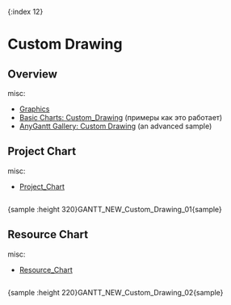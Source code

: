 {:index 12}
# Custom Drawing

## Overview

misc:

* [Graphics](../Graphics)
* [Basic Charts: Custom_Drawing](../Basic_Charts/Custom_Drawing) (примеры как это работает)
* [AnyGantt Gallery: Custom Drawing](https://www.anychart.com/products/anygantt/gallery/Gantt_General_Features/Custom_Drawing.php) (an advanced sample)

## Project Chart

misc:

* [Project_Chart](Project_Chart)


```

```

{sample :height 320}GANTT\_NEW\_Custom\_Drawing\_01{sample}

## Resource Chart

misc:

* [Resource_Chart](Resource_Chart)


```

```

{sample :height 220}GANTT\_NEW\_Custom\_Drawing\_02{sample}